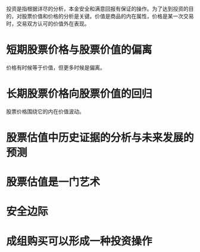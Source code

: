 
投资是指根据详尽的分析，本金安全和满意回报有保证的操作。为了达到投资的目的，对股票价值和价格的分析是关键。价值是商品的内在属性，价格是某一次交易时，交易双方认可的价值外在表现。
# 短期股票价格与股票价值的偏离
  价格有时候等于价值，但更多时候是偏离。
# 长期股票价格向股票价值的回归
股票价格围绕它的内在价值波动。
# 股票估值中历史证据的分析与未来发展的预测
# 股票估值是一门艺术
# 安全边际
# 成组购买可以形成一种投资操作